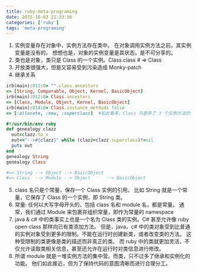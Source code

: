 ```yaml
---
title: ruby-meta-programing
date: 2015-10-03 21:33:56
categories: ['ruby']
tags: 'meta-programing'
---
```


1. 实例变量存在对象中，实例方法存在类中。
	在对象调用实例方法之前，其实例变量是没有的。
	想想也是，对象的实例变量是其状态，是不可分享的。
2. 类也是对象，类只是 Class 的一个实例。Class.class # => Class
3. 开放类很强大，但是又容易受到污染造成 Monky-patch
4. 继承关系
```ruby
irb(main):011:0> "".class.ancestors
=> [String, Comparable, Object, Kernel, BasicObject]
irb(main):012:0> Class.ancestors
=> [Class, Module, Object, Kernel, BasicObject]
irb(main):014:0> Class.instance_methods false
=> [:allocate, :new, :superclass]  #如此看来，Class 只是多了 3 个实例方法的 Module

#!/usr/bin/env ruby
def genealogy clazz
  out=clazz.to_s
  out<<"-->#{clazz}" while (clazz=clazz.superclass)!=nil
  puts out
end
genealogy String
genealogy Class

#=> String --> Object --> BasicObject
#=> Class  --> Module --> Object      --> BasicObject
```

5. class 名只是个常量，保存一个 Class 实例的引用。
	比如 String 就是一个常量，它保存了 Class 的一个实例，即 String 类。
6. 常量: 任何以大写字母开头的，包括 class 名和 module 名，都是常量。
	通常，我们通过 Module 来包裹并组织常量，即作为常量的 namespace
7. java & c# 中的类事实上也是一个名为 Class 类的实例。C# 甚至允许像 ruby open class 那样向已有类添加方法。
	但是，java，c# 中的类对象受到比普通的实例对象受到更多的限制。不能在运行时创建新类，或者改变类的方法。
	这种受限制的类更像是类的描述而非真正的类。
	而 ruby 中的类就更加灵活，不仅允许读取类相关信息，甚至还允许在运行时对类信息进行修改。
8. 所谓 module 就是一堆实例方法的集中营。而类，只不过多了继承和实例化的功能。
	他们如此接近，但为了保持代码的意图清晰而进行合理分工。

